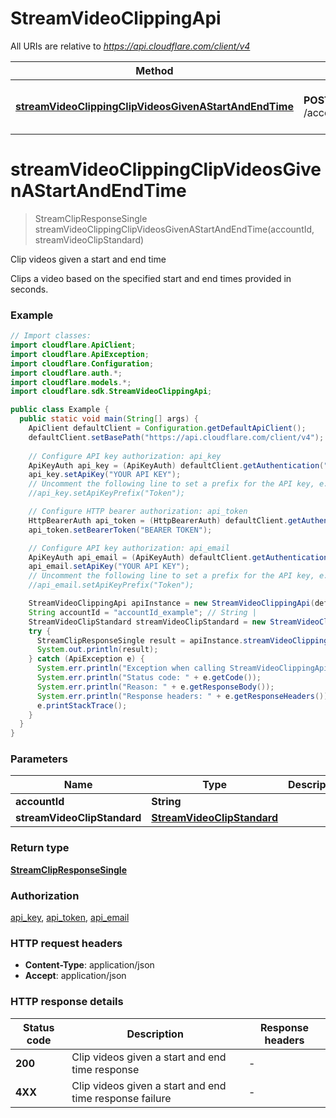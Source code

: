 # StreamVideoClippingApi

All URIs are relative to *https://api.cloudflare.com/client/v4*

| Method | HTTP request | Description |
|------------- | ------------- | -------------|
| [**streamVideoClippingClipVideosGivenAStartAndEndTime**](StreamVideoClippingApi.md#streamVideoClippingClipVideosGivenAStartAndEndTime) | **POST** /accounts/{account_id}/stream/clip | Clip videos given a start and end time |


<a id="streamVideoClippingClipVideosGivenAStartAndEndTime"></a>
# **streamVideoClippingClipVideosGivenAStartAndEndTime**
> StreamClipResponseSingle streamVideoClippingClipVideosGivenAStartAndEndTime(accountId, streamVideoClipStandard)

Clip videos given a start and end time

Clips a video based on the specified start and end times provided in seconds.

### Example
```java
// Import classes:
import cloudflare.ApiClient;
import cloudflare.ApiException;
import cloudflare.Configuration;
import cloudflare.auth.*;
import cloudflare.models.*;
import cloudflare.sdk.StreamVideoClippingApi;

public class Example {
  public static void main(String[] args) {
    ApiClient defaultClient = Configuration.getDefaultApiClient();
    defaultClient.setBasePath("https://api.cloudflare.com/client/v4");
    
    // Configure API key authorization: api_key
    ApiKeyAuth api_key = (ApiKeyAuth) defaultClient.getAuthentication("api_key");
    api_key.setApiKey("YOUR API KEY");
    // Uncomment the following line to set a prefix for the API key, e.g. "Token" (defaults to null)
    //api_key.setApiKeyPrefix("Token");

    // Configure HTTP bearer authorization: api_token
    HttpBearerAuth api_token = (HttpBearerAuth) defaultClient.getAuthentication("api_token");
    api_token.setBearerToken("BEARER TOKEN");

    // Configure API key authorization: api_email
    ApiKeyAuth api_email = (ApiKeyAuth) defaultClient.getAuthentication("api_email");
    api_email.setApiKey("YOUR API KEY");
    // Uncomment the following line to set a prefix for the API key, e.g. "Token" (defaults to null)
    //api_email.setApiKeyPrefix("Token");

    StreamVideoClippingApi apiInstance = new StreamVideoClippingApi(defaultClient);
    String accountId = "accountId_example"; // String | 
    StreamVideoClipStandard streamVideoClipStandard = new StreamVideoClipStandard(); // StreamVideoClipStandard | 
    try {
      StreamClipResponseSingle result = apiInstance.streamVideoClippingClipVideosGivenAStartAndEndTime(accountId, streamVideoClipStandard);
      System.out.println(result);
    } catch (ApiException e) {
      System.err.println("Exception when calling StreamVideoClippingApi#streamVideoClippingClipVideosGivenAStartAndEndTime");
      System.err.println("Status code: " + e.getCode());
      System.err.println("Reason: " + e.getResponseBody());
      System.err.println("Response headers: " + e.getResponseHeaders());
      e.printStackTrace();
    }
  }
}
```

### Parameters

| Name | Type | Description  | Notes |
|------------- | ------------- | ------------- | -------------|
| **accountId** | **String**|  | |
| **streamVideoClipStandard** | [**StreamVideoClipStandard**](StreamVideoClipStandard.md)|  | |

### Return type

[**StreamClipResponseSingle**](StreamClipResponseSingle.md)

### Authorization

[api_key](../README.md#api_key), [api_token](../README.md#api_token), [api_email](../README.md#api_email)

### HTTP request headers

 - **Content-Type**: application/json
 - **Accept**: application/json

### HTTP response details
| Status code | Description | Response headers |
|-------------|-------------|------------------|
| **200** | Clip videos given a start and end time response |  -  |
| **4XX** | Clip videos given a start and end time response failure |  -  |

